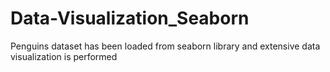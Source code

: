 # Data-Visualization_Seaborn
Penguins dataset has been loaded from seaborn library and extensive data visualization is performed
